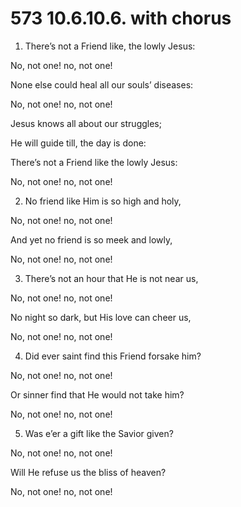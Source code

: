 # 573 10.6.10.6. with chorus

1.  There’s not a Friend like, the lowly Jesus:

No, not one! no, not one!

None else could heal all our souls’ diseases:

No, not one! no, not one!

Jesus knows all about our struggles;

He will guide till, the day is done:

There’s not a Friend like the lowly Jesus:

No, not one! no, not one!

2.  No friend like Him is so high and holy,

No, not one! no, not one!

And yet no friend is so meek and lowly,

No, not one! no, not one!

3.  There’s not an hour that He is not near us,

No, not one! no, not one!

No night so dark, but His love can cheer us,

No, not one! no, not one!

4.  Did ever saint find this Friend forsake him?

No, not one! no, not one!

Or sinner find that He would not take him?

No, not one! no, not one!

5.  Was e’er a gift like the Savior given?

No, not one! no, not one!

Will He refuse us the bliss of heaven?

No, not one! no, not one!

